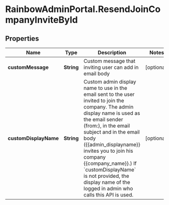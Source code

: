 # RainbowAdminPortal.ResendJoinCompanyInviteById

## Properties

Name | Type | Description | Notes
------------ | ------------- | ------------- | -------------
**customMessage** | **String** | Custom message that inviting user can add in email body | [optional] 
**customDisplayName** | **String** | Custom admin display name to use in the email sent to the user invited to join the company.    The admin display name is used as the email sender (from:), in the email subject and in the email body ({{admin_displayname}} invites you to join his company {{company_name}}.)    If &#x60;customDisplayName&#x60; is not provided, the display name of the logged in admin who calls this API is used. | [optional] 



